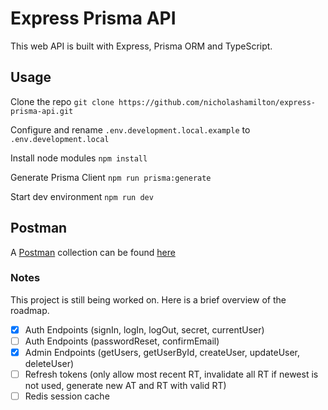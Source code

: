# Express Prisma API
This web API is built with Express, Prisma ORM and TypeScript.

## Usage
Clone the repo `git clone https://github.com/nicholashamilton/express-prisma-api.git`

Configure and rename `.env.development.local.example` to `.env.development.local`

Install node modules `npm install`

Generate Prisma Client `npm run prisma:generate`

Start dev environment `npm run dev`

## Postman
A [Postman](https://www.postman.com/) collection can be found [here](https://github.com/nicholashamilton/express-prisma-api/blob/main/postman_collection.json)

### Notes
This project is still being worked on. Here is a brief overview of the roadmap.

 * [x] Auth Endpoints (signIn, logIn, logOut, secret, currentUser)
 * [ ] Auth Endpoints (passwordReset, confirmEmail)
 * [x] Admin Endpoints (getUsers, getUserById, createUser, updateUser, deleteUser)
 * [ ] Refresh tokens (only allow most recent RT, invalidate all RT if newest is not used, generate new AT and RT with valid RT)
 * [ ] Redis session cache